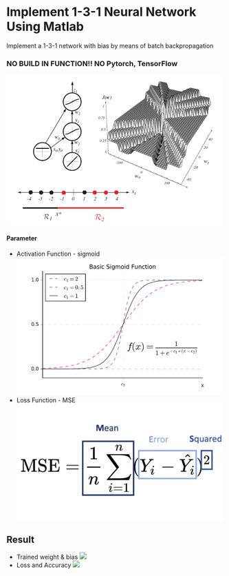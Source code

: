 # Implement 1-3-1 Neural Network Using Matlab

Implement a 1-3-1 network with bias by means of batch backpropagation

### NO BUILD IN FUNCTION!! NO Pytorch, TensorFlow

![](Pic/model.png)

#### Parameter
+ Activation Function - sigmoid
![](Pic/sigmoid.png)
+ Loss Function - MSE
![](Pic/mse.jpg)


## Result
+ Trained weight & bias
![](Pic/weight.jpg)
+ Loss and Accuracy
![](Pic/res.jpg)
